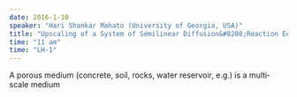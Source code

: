 ```yaml
---
date: 2016-1-10
speaker: "Hari Shankar Mahato (University of Georgia, USA)"
title: "Upscaling of a System of Semilinear Diffusion&#8208;Reaction Equations in a Heterogeneous Medium: Multi&#8208;Scale Modeling and Periodic Homogenization."
time: "11 am" 
time: "LH-1"
---
```

A porous medium (concrete, soil, rocks, water reservoir, e.g.) is a multi&#8208;scale medium
